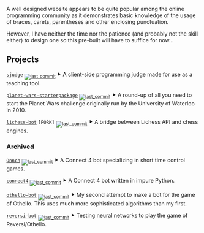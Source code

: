 A well designed website appears to be quite popular among the online programming community as it 
demonstrates basic knowledge of the usage of braces, carets, parentheses and other enclosing 
punctuation.

However, I have neither the time nor the patience (and probably not the skill either) to design 
one so this pre-built will have to suffice for now...

Projects
--------

[`sjudge`](https://steven-xia.github.io/sjudge/)
[<sub>![`last_commit`](https://img.shields.io/github/last-commit/steven-xia/sjudge?logo=github)</sub>](https://github.com/steven-xia/sjudge/commits/master)
    ⯈ A client-side programming judge made for use as a teaching tool.

[`planet-wars-starterpackage`](https://steven-xia.github.io/planet-wars-starterpackage/)
[<sub>![`last_commit`](https://img.shields.io/github/last-commit/steven-xia/planet-wars-starterpackage?logo=github)</sub>](https://github.com/steven-xia/planet-wars-starterpackage/commits/master)
    ⯈ A round-up of all you need to start the Planet Wars challenge originally run by the 
    University of Waterloo in 2010.

[`lichess-bot`](https://github.com/steven-xia/lichess-bot) `[FORK]`
[<sub>![`last_commit`](https://img.shields.io/github/last-commit/steven-xia/lichess-bot?logo=github)</sub>](https://github.com/steven-xia/lichess-bot/commits/master)
    ⯈ A bridge between Lichess API and chess engines.

### Archived

[`Onnch`](https://github.com/steven-xia/Onnch)
[<sub>![`last_commit`](https://img.shields.io/github/last-commit/steven-xia/Onnch?logo=github)</sub>](https://github.com/steven-xia/Onnch/commits/master)
    ⯈ A Connect 4 bot specializing in short time control games.

[`connect4`](https://github.com/steven-xia/connect4)
[<sub>![`last_commit`](https://img.shields.io/github/last-commit/steven-xia/connect4?logo=github)</sub>](https://github.com/steven-xia/connect4/commits/master)
    ⯈ A Connect 4 bot written in impure Python.

[`othello-bot`](https://github.com/steven-xia/othello-bot)
[<sub>![`last_commit`](https://img.shields.io/github/last-commit/steven-xia/othello-bot?logo=github)</sub>](https://github.com/steven-xia/othello-bot/commits/master)
    ⯈ My second attempt to make a bot for the game of Othello. This uses much more sophisticated 
    algorithms than my first.

[`reversi-bot`](https://github.com/steven-xia/reversi-bot)
[<sub>![`last_commit`](https://img.shields.io/github/last-commit/steven-xia/reversi-bot?logo=github)</sub>](https://github.com/steven-xia/reversi-bot/commits/master)
    ⯈ Testing neural networks to play the game of Reversi/Othello.
